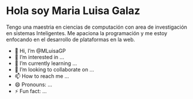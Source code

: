 # Hola soy Maria Luisa Galaz
Tengo una maestria en ciencias de computación con area de investigación en sistemas Inteligentes. Me apaciona la programación y me estoy enfocando en el desarrollo de plataformas en la web.

- 👋 Hi, I’m @MLuisaGP
- 👀 I’m interested in ...
- 🌱 I’m currently learning ...
- 💞️ I’m looking to collaborate on ...
- 📫 How to reach me ...
- 😄 Pronouns: ...
- ⚡ Fun fact: ...
